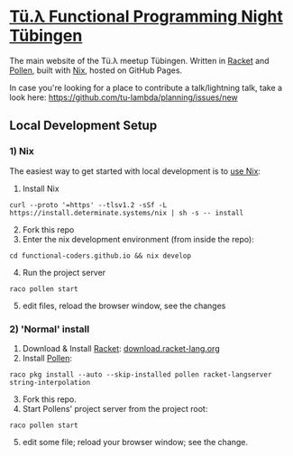 # [Tü.λ Functional Programming Night Tübingen](https://tu-lambda.github.io)

The main website of the Tü.λ meetup Tübingen.
Written in [Racket](https://racket-lang.org) and [Pollen](https://pollenpub.com), built with [Nix](https://nixos.org), hosted on GitHub Pages.

In case you're looking for a place to contribute a talk/lightning talk, take a look here: https://github.com/tu-lambda/planning/issues/new

## Local Development Setup

### 1) Nix

The easiest way to get started with local development is to [use Nix](https://zero-to-nix.com/start/install):

1. Install Nix
```shell
curl --proto '=https' --tlsv1.2 -sSf -L https://install.determinate.systems/nix | sh -s -- install
```
2. Fork this repo
3. Enter the nix development environment (from inside the repo):
```shell
cd functional-coders.github.io && nix develop
```
4. Run the project server
```shell
raco pollen start
```
5. edit files, reload the browser window, see the changes

### 2) 'Normal' install

1. Download & Install [Racket](https://racket-lang.org): [download.racket-lang.org](https://download.racket-lang.org)
2. Install [Pollen](https://pollenpub.com):
```shell
raco pkg install --auto --skip-installed pollen racket-langserver string-interpolation
```
3. Fork this repo.
4. Start Pollens' project server from the project root:
```shell
raco pollen start
```
5. edit some file; reload your browser window; see the change.
